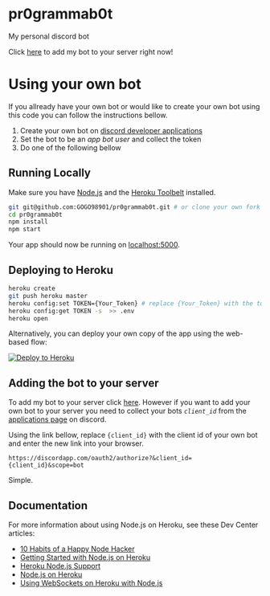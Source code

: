 # pr0grammab0t
My personal discord bot

Click [here](https://discordapp.com/oauth2/authorize?&client_id=235429745221828608&scope=bot) to add my bot to your server right now!

# Using your own bot

If you allready have your own bot or would like to create your own bot using this code you can follow the instructions bellow.

1. Create your own bot on [discord developer applications](https://discordapp.com/developers/applications)
2. Set the bot to be an *app bot user* and collect the token
3. Do one of the following bellow

## Running Locally

Make sure you have [Node.js](http://nodejs.org/) and the [Heroku Toolbelt](https://toolbelt.heroku.com/) installed.

```sh
git git@github.com:GOGO98901/pr0grammab0t.git # or clone your own fork
cd pr0grammab0t
npm install
npm start
```
Your app should now be running on [localhost:5000](http://localhost:5000/).

## Deploying to Heroku

```sh
heroku create
git push heroku master
heroku config:set TOKEN={Your_Token} # replace {Your_Token} with the token that you have collected from discord
heroku config:get TOKEN -s  >> .env
heroku open
```

Alternatively, you can deploy your own copy of the app using the web-based flow:

[![Deploy to Heroku](https://www.herokucdn.com/deploy/button.png)](https://heroku.com/deploy?template=https://github.com/GOGO98901/pr0grammab0t/tree/master&env[TOKEN]=Your_Token)

## Adding the bot to your server

To add my bot to your server click [here](https://discordapp.com/oauth2/authorize?&client_id=235429745221828608&scope=bot).
However if you want to add your own bot to your server you need to collect your bots *`client_id`* from the [applications page](https://discordapp.com/developers/applications) on discord.

Using the link bellow, replace `{client_id}` with the client id of your own bot and enter the new link into your browser.
```
https://discordapp.com/oauth2/authorize?&client_id={client_id}&scope=bot
```
Simple.
	
## Documentation

For more information about using Node.js on Heroku, see these Dev Center articles:

- [10 Habits of a Happy Node Hacker](https://blog.heroku.com/archives/2014/3/11/node-habits)
- [Getting Started with Node.js on Heroku](https://devcenter.heroku.com/articles/getting-started-with-nodejs)
- [Heroku Node.js Support](https://devcenter.heroku.com/articles/nodejs-support)
- [Node.js on Heroku](https://devcenter.heroku.com/categories/nodejs)
- [Using WebSockets on Heroku with Node.js](https://devcenter.heroku.com/articles/node-websockets)
